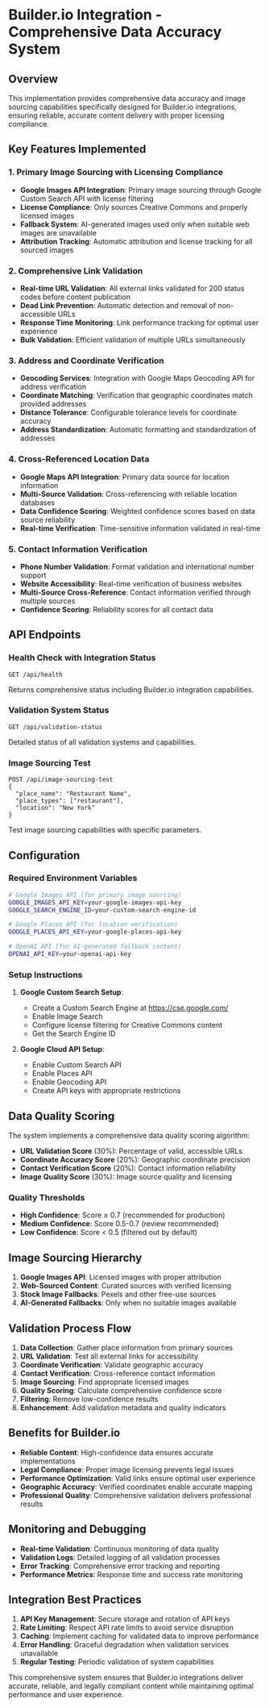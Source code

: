 # Builder.io Integration - Comprehensive Data Accuracy System

## Overview

This implementation provides comprehensive data accuracy and image sourcing capabilities specifically designed for Builder.io integrations, ensuring reliable, accurate content delivery with proper licensing compliance.

## Key Features Implemented

### 1. Primary Image Sourcing with Licensing Compliance

- **Google Images API Integration**: Primary image sourcing through Google Custom Search API with license filtering
- **License Compliance**: Only sources Creative Commons and properly licensed images
- **Fallback System**: AI-generated images used only when suitable web images are unavailable
- **Attribution Tracking**: Automatic attribution and license tracking for all sourced images

### 2. Comprehensive Link Validation

- **Real-time URL Validation**: All external links validated for 200 status codes before content publication
- **Dead Link Prevention**: Automatic detection and removal of non-accessible URLs
- **Response Time Monitoring**: Link performance tracking for optimal user experience
- **Bulk Validation**: Efficient validation of multiple URLs simultaneously

### 3. Address and Coordinate Verification

- **Geocoding Services**: Integration with Google Maps Geocoding API for address verification
- **Coordinate Matching**: Verification that geographic coordinates match provided addresses
- **Distance Tolerance**: Configurable tolerance levels for coordinate accuracy
- **Address Standardization**: Automatic formatting and standardization of addresses

### 4. Cross-Referenced Location Data

- **Google Maps API Integration**: Primary data source for location information
- **Multi-Source Validation**: Cross-referencing with reliable location databases
- **Data Confidence Scoring**: Weighted confidence scores based on data source reliability
- **Real-time Verification**: Time-sensitive information validated in real-time

### 5. Contact Information Verification

- **Phone Number Validation**: Format validation and international number support
- **Website Accessibility**: Real-time verification of business websites
- **Multi-Source Cross-Reference**: Contact information verified through multiple sources
- **Confidence Scoring**: Reliability scores for all contact data

## API Endpoints

### Health Check with Integration Status
```
GET /api/health
```
Returns comprehensive status including Builder.io integration capabilities.

### Validation System Status
```
GET /api/validation-status
```
Detailed status of all validation systems and capabilities.

### Image Sourcing Test
```
POST /api/image-sourcing-test
{
  "place_name": "Restaurant Name",
  "place_types": ["restaurant"],
  "location": "New York"
}
```
Test image sourcing capabilities with specific parameters.

## Configuration

### Required Environment Variables

```bash
# Google Images API (for primary image sourcing)
GOOGLE_IMAGES_API_KEY=your-google-images-api-key
GOOGLE_SEARCH_ENGINE_ID=your-custom-search-engine-id

# Google Places API (for location verification)
GOOGLE_PLACES_API_KEY=your-google-places-api-key

# OpenAI API (for AI-generated fallback content)
OPENAI_API_KEY=your-openai-api-key
```

### Setup Instructions

1. **Google Custom Search Setup**:
   - Create a Custom Search Engine at https://cse.google.com/
   - Enable Image Search
   - Configure license filtering for Creative Commons content
   - Get the Search Engine ID

2. **Google Cloud API Setup**:
   - Enable Custom Search API
   - Enable Places API
   - Enable Geocoding API
   - Create API keys with appropriate restrictions

## Data Quality Scoring

The system implements a comprehensive data quality scoring algorithm:

- **URL Validation Score** (30%): Percentage of valid, accessible URLs
- **Coordinate Accuracy Score** (20%): Geographic coordinate precision
- **Contact Verification Score** (20%): Contact information reliability
- **Image Quality Score** (30%): Image source quality and licensing

### Quality Thresholds

- **High Confidence**: Score ≥ 0.7 (recommended for production)
- **Medium Confidence**: Score 0.5-0.7 (review recommended)
- **Low Confidence**: Score < 0.5 (filtered out by default)

## Image Sourcing Hierarchy

1. **Google Images API**: Licensed images with proper attribution
2. **Web-Sourced Content**: Curated sources with verified licensing
3. **Stock Image Fallbacks**: Pexels and other free-use sources
4. **AI-Generated Fallbacks**: Only when no suitable images available

## Validation Process Flow

1. **Data Collection**: Gather place information from primary sources
2. **URL Validation**: Test all external links for accessibility
3. **Coordinate Verification**: Validate geographic accuracy
4. **Contact Verification**: Cross-reference contact information
5. **Image Sourcing**: Find appropriate licensed images
6. **Quality Scoring**: Calculate comprehensive confidence score
7. **Filtering**: Remove low-confidence results
8. **Enhancement**: Add validation metadata and quality indicators

## Benefits for Builder.io

- **Reliable Content**: High-confidence data ensures accurate implementations
- **Legal Compliance**: Proper image licensing prevents legal issues
- **Performance Optimization**: Valid links ensure optimal user experience
- **Geographic Accuracy**: Verified coordinates enable accurate mapping
- **Professional Quality**: Comprehensive validation delivers professional results

## Monitoring and Debugging

- **Real-time Validation**: Continuous monitoring of data quality
- **Validation Logs**: Detailed logging of all validation processes
- **Error Tracking**: Comprehensive error tracking and reporting
- **Performance Metrics**: Response time and success rate monitoring

## Integration Best Practices

1. **API Key Management**: Secure storage and rotation of API keys
2. **Rate Limiting**: Respect API rate limits to avoid service disruption
3. **Caching**: Implement caching for validated data to improve performance
4. **Error Handling**: Graceful degradation when validation services unavailable
5. **Regular Testing**: Periodic validation of system capabilities

This comprehensive system ensures that Builder.io integrations deliver accurate, reliable, and legally compliant content while maintaining optimal performance and user experience.
